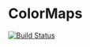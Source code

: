 # ColorMaps

[![Build Status](https://travis-ci.org/lobingera/ColorMaps.jl.svg?branch=master)](https://travis-ci.org/lobingera/ColorMaps.jl)

